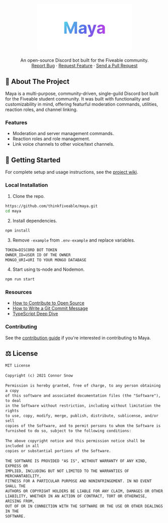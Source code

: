 <br />
<p align="center">
  <h3 align="center"><img src="https://github.com/thinkfiveable/maya/blob/main/banner.png" alt="Banner" width="300"></h3>

  <p align="center">
    An open-source Discord bot built for the Fiveable community.
    <br />
    <a href="https://github.com/thinkfiveable/maya/issues">Report Bug</a>
    ·
    <a href="https://github.com/thinkfiveable/maya/issues">Request Feature</a>
    ·
    <a href="https://github.com/thinkfiveable/maya/pulls">Send a Pull Request</a>
  </p>
</p>


## 📝 About The Project

Maya is a multi-purpose, community-driven, single-guild Discord bot built for the Fiveable student community. It was built with functionality and customizability in mind, offering featurful moderation commands, utilities, reaction roles, and channel linking.


### Features

* Moderation and server management commands.
* Reaction roles and role management.
* Link voice channels to other voice/text channels.

## 👋 Getting Started

For complete setup and usage instructions, see the [project wiki](https://github.com/thinkfiveable/maya/wiki).

### Local Installation

1. Clone the repo.
```sh
https://github.com/thinkfiveable/maya.git
cd maya
```
2. Install dependencies.
```sh
npm install
```
3. Remove `-example` from `.env-example` and replace variables.
```
TOKEN=DISCORD BOT TOKEN
OWNER_ID=USER ID OF THE OWNER
MONGO_URI=URI TO YOUR MONGO DATABASE
```
4. Start using ts-node and Nodemon.
```sh
npm run start
```

### Resources

* [How to Contribute to Open Source](https://opensource.guide/how-to-contribute/)
* [How to Write a Git Commit Message](https://chris.beams.io/posts/git-commit/)
* [TypeScript Deep Dive](https://basarat.gitbook.io/typescript/)

### Contributing

See the [contribution guide](https://github.com/thinkfiveable/maya/blob/main/CONTRIBUTING.md) if you're interested in contributing to Maya.

## ⚖️ License

```
MIT License

Copyright (c) 2021 Connor Snow

Permission is hereby granted, free of charge, to any person obtaining a copy
of this software and associated documentation files (the "Software"), to deal
in the Software without restriction, including without limitation the rights
to use, copy, modify, merge, publish, distribute, sublicense, and/or sell
copies of the Software, and to permit persons to whom the Software is
furnished to do so, subject to the following conditions:

The above copyright notice and this permission notice shall be included in all
copies or substantial portions of the Software.

THE SOFTWARE IS PROVIDED "AS IS", WITHOUT WARRANTY OF ANY KIND, EXPRESS OR
IMPLIED, INCLUDING BUT NOT LIMITED TO THE WARRANTIES OF MERCHANTABILITY,
FITNESS FOR A PARTICULAR PURPOSE AND NONINFRINGEMENT. IN NO EVENT SHALL THE
AUTHORS OR COPYRIGHT HOLDERS BE LIABLE FOR ANY CLAIM, DAMAGES OR OTHER
LIABILITY, WHETHER IN AN ACTION OF CONTRACT, TORT OR OTHERWISE, ARISING FROM,
OUT OF OR IN CONNECTION WITH THE SOFTWARE OR THE USE OR OTHER DEALINGS IN THE
SOFTWARE.
```
